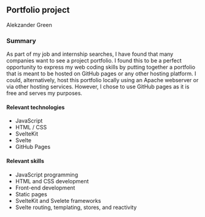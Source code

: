 ## Portfolio project
Alekzander Green

### Summary
As part of my job and internship searches, I have found that many companies want to see a project portfolio. I found this to be a perfect opportunity to express my web coding skills by putting together a portfolio that is meant to be hosted on GitHub pages or any other hosting platform. I could, alternatively, host this portfolio locally using an Apache webserver or via other hosting services. However, I chose to use GitHub pages as it is free and serves my purposes.

#### Relevant technologies
- JavaScript
- HTML / CSS
- SvelteKit
- Svelte
- GitHub Pages

#### Relevant skills
- JavaScript programming
- HTML and CSS development
- Front-end development
- Static pages
- SvelteKit and Svelete frameworks
- Svelte routing, templating, stores, and reactivity
